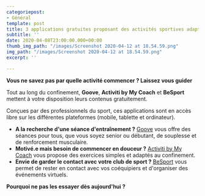 ```yaml
---
categoriepost:
- Général
template: post
title: 3 applications gratuites proposant des activités sportives adaptées à tous
subtitle: ''
date: 2020-04-08T23:00:00.000+00:00
thumb_img_path: "/images/Screenshot 2020-04-12 at 18.54.59.png"
img_path: "/images/Screenshot 2020-04-12 at 18.54.59.png"
excerpt: ''

---
```

**Vous ne savez pas par quelle activité commencer ? Laissez vous guider**

Tout au long du confinement, **Goove**, **Activiti by My Coach** et **BeSport** mettent à votre disposition leurs contenus gratuitement.

Conçues par des professionnels du sport, ces applications sont en accès libre sur les différentes plateformes (mobile, tablette et ordinateur).

* **A la recherche d'une séance d'entraînement ?** [Goove](https://www.goove.app/free-access/themes) vous offre des séances pour tous, que vous soyez senior ou débutant, de souplesse et de renforcement musculaire.
* **Motivé.e mais besoin de commencer en douceur ?** [Activiti by My Coach](https://play.google.com/store/apps/details?id=com.mycoachsport.activiti&hl=en_US) vous propose des exercices simples et adaptés au confinement.
* **Envie de garder le contact avec votre club de sport ?** [BeSport](https://play.google.com/store/apps/details?id=com.besport.www.mobile&hl=en_GB) vous permet de rester en contact avec vos coéquipiers et d'organiser des événements virtuels.

**Pourquoi ne pas les essayer dès aujourd'hui ?**